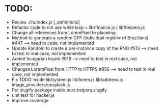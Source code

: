# TODO:
* Review ./lib/index.js [_definitions]
* Refactor code to not use while loop = lib/finance.js / lib/helpers.js
* Change all references from LoremPixel to placeimg
* Method to generate a random CPF (Individual register of Brazilians) #447 --> need to code, not implemented
* Update Random to create a per-instance copy of the RNG #513 --> need to test in real case, not implemented
* Added hungarian locale #618 --> need to test in real case, not implemented
* Changes LoremPixel from HTTP to HTTPS #856 --> need to test in real case, not implemented
* Fix TODO inside lib/system.js lib/lorem.js lib/address.js image_providers/unsplash.js
* Put slugify package inside pure.helpers.slugify
* unit test for hacker.js
* improve coverage
